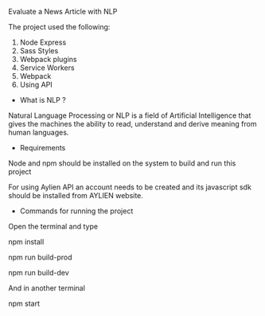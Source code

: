 Evaluate a News Article with NLP

The project used the following:
1. Node Express
2. Sass Styles
3. Webpack plugins
4. Service Workers
5. Webpack
6. Using API 

* What is NLP ?

Natural Language Processing or NLP is a field of Artificial Intelligence that gives the machines the ability to read, understand and derive meaning from human languages.

* Requirements

Node and npm should be installed on the system to build and run this project

For using Aylien API an account needs to be created and its javascript sdk should be installed from AYLIEN website.

* Commands for running the project

Open the terminal and type

npm install

npm run build-prod

npm run build-dev 

And in another terminal 

npm start








